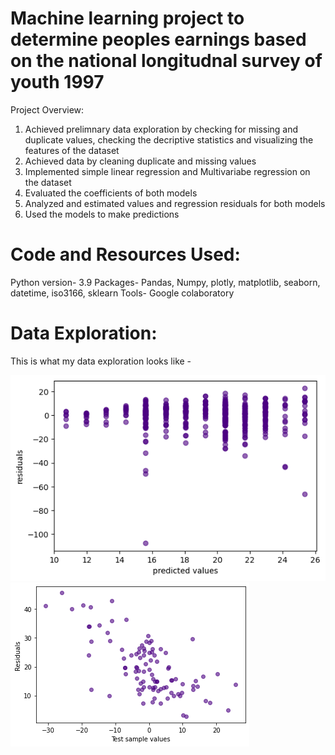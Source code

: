 # Machine learning project to determine peoples earnings based on the national longitudnal survey of youth 1997 
Project Overview:
1) Achieved prelimnary data exploration by checking for missing and duplicate values, checking the decriptive statistics and visualizing the features of the dataset
2) Achieved data by cleaning duplicate and missing values
3) Implemented simple linear regression and Multivariabe regression on the dataset
4) Evaluated the coefficients of both models
5) Analyzed and estimated values and regression residuals for both models
6) Used the models to make predictions

# Code and Resources Used:
Python version- 3.9
Packages- Pandas, Numpy, plotly, matplotlib, seaborn, datetime, iso3166, sklearn
Tools- Google colaboratory 

# Data Exploration:
This is what my data exploration looks like -


![newplot](/images/Earnings1.png)
![newplot (1)](/images/Earnings2.png)
